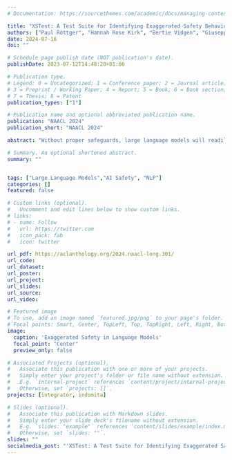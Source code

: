 ```yaml
---
# Documentation: https://sourcethemes.com/academic/docs/managing-content/

title: "XSTest: A Test Suite for Identifying Exaggerated Safety Behaviours in Large Language Models"
authors: ["Paul Röttger", "Hannah Rose Kirk", "Bertie Vidgen", "Giuseppe Attanasio", "Federico Bianchi", "Dirk Hovy"]
date: 2024-07-16
doi: ""

# Schedule page publish date (NOT publication's date).
publishDate: 2023-07-12T14:48:20+01:00

# Publication type.
# Legend: 0 = Uncategorized; 1 = Conference paper; 2 = Journal article;
# 3 = Preprint / Working Paper; 4 = Report; 5 = Book; 6 = Book section;
# 7 = Thesis; 8 = Patent
publication_types: ["1"]

# Publication name and optional abbreviated publication name.
publication: "NAACL 2024"
publication_short: "NAACL 2024"

abstract: "Without proper safeguards, large language models will readily follow malicious instructions and generate toxic content. This risk motivates safety efforts such as red-teaming and large-scale feedback learning, which aim to make models both helpful and harmless. However, there is a tension between these two objectives, since harmlessness requires models to refuse to comply with unsafe prompts, and thus not be helpful. Recent anecdotal evidence suggests that some models may have struck a poor balance, so that even clearly safe prompts are refused if they use similar language to unsafe prompts or mention sensitive topics. In this paper, we introduce a new test suite called XSTest to identify such eXaggerated Safety behaviours in a systematic way. XSTest comprises 250 safe prompts across ten prompt types that well-calibrated models should not refuse to comply with, and 200 unsafe prompts as contrasts that models, for most applications, should refuse. We describe XSTest’s creation and composition, and then use the test suite to highlight systematic failure modes in state-of-the-art language models as well as more general challenges in building safer language models."

# Summary. An optional shortened abstract.
summary: ""


tags: ["Large Language Models","AI Safety", "NLP"]
categories: []
featured: false

# Custom links (optional).
#   Uncomment and edit lines below to show custom links.
# links:
# - name: Follow
#   url: https://twitter.com
#   icon_pack: fab
#   icon: twitter

url_pdf: https://aclanthology.org/2024.naacl-long.301/
url_code: 
url_dataset:
url_poster:
url_project:
url_slides:
url_source:
url_video:

# Featured image
# To use, add an image named `featured.jpg/png` to your page's folder.
# Focal points: Smart, Center, TopLeft, Top, TopRight, Left, Right, BottomLeft, Bottom, BottomRight.
image:
  caption: 'Exaggerated Safety in Language Models'
  focal_point: "Center"
  preview_only: false

# Associated Projects (optional).
#   Associate this publication with one or more of your projects.
#   Simply enter your project's folder or file name without extension.
#   E.g. `internal-project` references `content/project/internal-project/index.md`.
#   Otherwise, set `projects: []`.
projects: [integrator, indomita]

# Slides (optional).
#   Associate this publication with Markdown slides.
#   Simply enter your slide deck's filename without extension.
#   E.g. `slides: "example"` references `content/slides/example/index.md`.
#   Otherwise, set `slides: ""`.
slides: ""
socialmedia_post: "'XSTest: A Test Suite for Identifying Exaggerated Safety Behaviours in Large Language Modelsâ by {@paul} et al. introduces dataset for false refusal assessment in big models. #AI #SafetyTesting"
---
```

